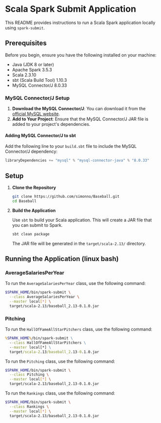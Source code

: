 # Scala Spark Submit Application

This README provides instructions to run a Scala Spark application locally using `spark-submit`.

## Prerequisites

Before you begin, ensure you have the following installed on your machine:

- Java (JDK 8 or later)
- Apache Spark 3.5.3
- Scala 2.3.10
- sbt (Scala Build Tool) 1.10.3
- MySQL Connector/J 8.0.33

### MySQL Connector/J Setup

1. **Download the MySQL Connector/J**: You can download it from
   the [official MySQL website](https://dev.mysql.com/downloads/connector/j/).
2. **Add to Your Project**: Ensure that the MySQL Connector/J JAR file is added to your project's dependencies.

#### Adding MySQL Connector/J to sbt

Add the following line to your `build.sbt` file to include the MySQL Connector/J dependency:

```scala 
libraryDependencies += "mysql" % "mysql-connector-java" % "8.0.33"
```

## Setup

1. **Clone the Repository**

    ```bash
    git clone https://github.com/simonno/Baseball.git
    cd Baseball
    ```

2. **Build the Application**

   Use `sbt` to build your Scala application. This will create a JAR file that you can submit to Spark.

    ```bash
    sbt clean package
    ```

   The JAR file will be generated in the `target/scala-2.13/` directory.

## Running the Application (linux bash)

### AverageSalariesPerYear

To run the `AverageSalariesPerYear` class, use the following command:

```bash 
$SPARK_HOME/bin/spark-submit \
  --class AverageSalariesPerYear \
  --master local[*] \
  target/scala-2.13/baseball_2.13-0.1.0.jar
```

### Pitching

To run the `HallOfFameAllStarPitchers` class, use the following command:

```cmd
%SPARK_HOME%/bin/spark-submit \
  --class HallOfFameAllStarPitchers \
  --master local[*] \
  target/scala-2.13/baseball_2.13-0.1.0.jar

```

To run the `Pitching` class, use the following command:

```bash
$SPARK_HOME/bin/spark-submit \
  --class Pitching \
  --master local[*] \
  target/scala-2.13/baseball_2.13-0.1.0.jar

```

To run the `Rankings` class, use the following command:

```bash
$SPARK_HOME/bin/spark-submit \
  --class Rankings \
  --master local[*] \
  target/scala-2.13/baseball_2.13-0.1.0.jar

```
